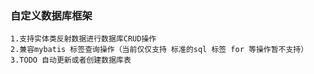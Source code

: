 ### 自定义数据库框架
    1.支持实体类反射数据进行数据库CRUD操作
    2.兼容mybatis 标签查询操作（当前仅仅支持 标准的sql 标签 for 等操作暂不支持）
    3.TODO 自动更新或者创建数据库表